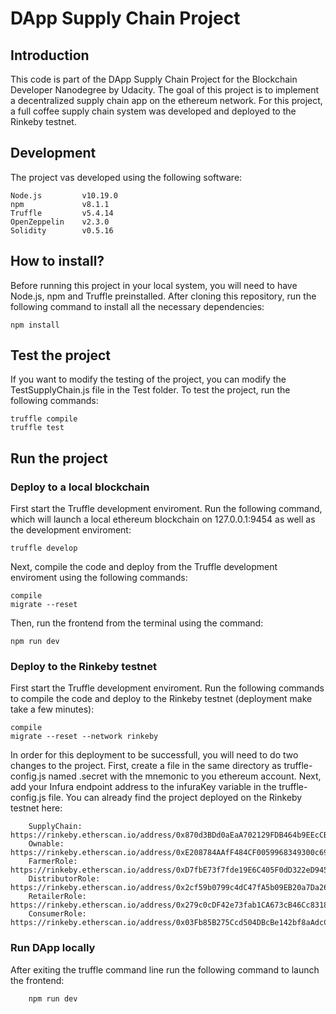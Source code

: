 # DApp Supply Chain Project
## Introduction
This code is part of the DApp Supply Chain Project for the Blockchain Developer Nanodegree by Udacity. The goal of this project is to implement a decentralized supply chain app on the ethereum network. For this project, a full coffee supply chain system was developed and deployed to the Rinkeby testnet.

## Development
The project vas developed using the following software:
```
Node.js         v10.19.0
npm             v8.1.1
Truffle         v5.4.14
OpenZeppelin    v2.3.0
Solidity        v0.5.16
```

## How to install?
Before running this project in your local system, you will need to have Node.js, npm and Truffle preinstalled. After cloning this repository, run the following command to install all the necessary dependencies:
```
npm install
```

## Test the project
If you want to modify the testing of the project, you can modify the TestSupplyChain.js file in the Test folder. To test the project, run the following commands:
```
truffle compile
truffle test
``` 

## Run the project
### Deploy to a local blockchain
First start the Truffle development enviroment. Run the following command, which will launch a local ethereum blockchain on 127.0.0.1:9454 as well as the development enviroment:
```
truffle develop
```
Next, compile the code and deploy from the Truffle development enviroment using the following commands:
```
compile
migrate --reset
```
Then, run the frontend from the terminal using the command:
```
npm run dev
```

### Deploy to the Rinkeby testnet
First start the Truffle development enviroment. Run the following commands to compile the code and deploy to the Rinkeby testnet (deployment make take a few minutes):
```
compile
migrate --reset --network rinkeby
```
In order for this deployment to be successfull, you will need to do two changes to the project. First, create a file in the same directory as truffle-config.js named .secret with the mnemonic to you ethereum account. Next, add your Infura endpoint address to the infuraKey variable in the truffle-config.js file. You can already find the project deployed on the Rinkeby testnet here:
```
    SupplyChain:        https://rinkeby.etherscan.io/address/0x870d3BDd0aEaA702129FDB464b9EEcCB1C457a93          
    Ownable:            https://rinkeby.etherscan.io/address/0xE208784AAfF484CF0059968349300c6956EfE02E          
    FarmerRole:         https://rinkeby.etherscan.io/address/0xD7fbE73f7fde19E6C405F0dD322eD945Ac379FF2          
    DistributorRole:    https://rinkeby.etherscan.io/address/0x2cf59b0799c4dC47fA5b09EB20a7Da2628F0536C          
    RetailerRole:       https://rinkeby.etherscan.io/address/0x279c0cDF42e73fab1CA673cB46Cc8318bf5C99F0          
    ConsumerRole:       https://rinkeby.etherscan.io/address/0x03Fb85B275Ccd504DBcBe142bf8aAdcC23C2fA75
```

### Run DApp locally
After exiting the truffle command line run the following command to launch the frontend:
```
    npm run dev
```


